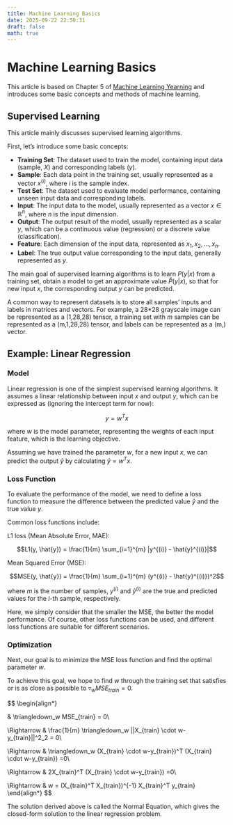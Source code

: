 ```yaml
---
title: Machine Learning Basics
date: 2025-09-22 22:50:31
draft: false
math: true
---
```


# Machine Learning Basics

This article is based on Chapter 5 of [Machine Learning Yearning](https://www.deeplearning.ai/machine-learning-yearning/) and introduces some basic concepts and methods of machine learning.

## Supervised Learning

This article mainly discusses supervised learning algorithms.

First, let’s introduce some basic concepts:

- **Training Set**: The dataset used to train the model, containing input data (sample, $X$) and corresponding labels ($y$).
- **Sample**: Each data point in the training set, usually represented as a vector $x^{(i)}$, where $i$ is the sample index.
- **Test Set**: The dataset used to evaluate model performance, containing unseen input data and corresponding labels.
- **Input**: The input data to the model, usually represented as a vector $x \in \mathbb{R}^n$, where $n$ is the input dimension.
- **Output**: The output result of the model, usually represented as a scalar $y$, which can be a continuous value (regression) or a discrete value (classification).
- **Feature**: Each dimension of the input data, represented as $x_1, x_2, \ldots, x_n$.
- **Label**: The true output value corresponding to the input data, generally represented as $y$.

The main goal of supervised learning algorithms is to learn $P(y|x)$ from a training set, obtain a model to get an approximate value $\hat{P}(y|x)$, so that for new input $x$, the corresponding output $y$ can be predicted.

A common way to represent datasets is to store all samples’ inputs and labels in matrices and vectors. For example, a 28*28 grayscale image can be represented as a (1,28,28) tensor, a training set with $m$ samples can be represented as a (m,1,28,28) tensor, and labels can be represented as a (m,) vector.

## Example: Linear Regression

### Model

Linear regression is one of the simplest supervised learning algorithms. It assumes a linear relationship between input $x$ and output $y$, which can be expressed as (ignoring the intercept term for now):

$$y = w^T x $$

where $w$ is the model parameter, representing the weights of each input feature, which is the learning objective.

Assuming we have trained the parameter $w$, for a new input $x$, we can predict the output $\hat{y}$ by calculating $\hat{y} = w^T x$.

### Loss Function

To evaluate the performance of the model, we need to define a loss function to measure the difference between the predicted value $\hat{y}$ and the true value $y$.

Common loss functions include:

L1 loss (Mean Absolute Error, MAE):

$$L1(y, \hat{y}) = \frac{1}{m} \sum_{i=1}^{m} |y^{(i)} - \hat{y}^{(i)}|$$

Mean Squared Error (MSE):

$$MSE(y, \hat{y}) = \frac{1}{m} \sum_{i=1}^{m} (y^{(i)} - \hat{y}^{(i)})^2$$

where $m$ is the number of samples, $y^{(i)}$ and $\hat{y}^{(i)}$ are the true and predicted values for the $i$-th sample, respectively.

Here, we simply consider that the smaller the MSE, the better the model performance. Of course, other loss functions can be used, and different loss functions are suitable for different scenarios.

### Optimization

Next, our goal is to minimize the MSE loss function and find the optimal parameter $w$.

To achieve this goal, we hope to find $w$ through the training set that satisfies or is as close as possible to $\triangledown_w MSE_{train}=0$.

$$
\begin{align*}
    
& \triangledown_w MSE_{train} = 0\\

\Rightarrow & \frac{1}{m} \triangledown_w ||X_{train} \cdot w-y_{train}||^2_2 = 0\\

\Rightarrow & \triangledown_w (X_{train} \cdot w-y_{train})^T (X_{train} \cdot w-y_{train}) =0\\

\Rightarrow & 2X_{train}^T (X_{train} \cdot w-y_{train}) =0\\

\Rightarrow & w = (X_{train}^T X_{train})^{-1} X_{train}^T y_{train}
\end{align*}
$$

The solution derived above is called the Normal Equation, which gives the closed-form solution to the linear regression problem.
